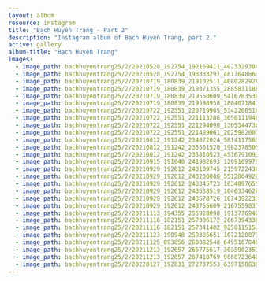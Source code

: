 ```yaml
---
layout: album
resource: instagram
title: "Bạch Huyền Trang - Part 2"
description: "Instagram album of Bạch Huyền Trang, part 2."
active: gallery
album-title: "Bạch Huyền Trang"
images:
  - image_path: bachhuyentrang25/2/20210528_192754_192169411_402332930815032_2817132383337149158_n.jpg
  - image_path: bachhuyentrang25/2/20210528_192754_193333297_481764886384390_3427850841232490542_n.jpg
  - image_path: bachhuyentrang25/2/20210719_180839_219102511_4080282928731625_6348481303911744398_n.jpg
  - image_path: bachhuyentrang25/2/20210719_180839_219371355_2885831188325093_8072770899209903922_n.jpg
  - image_path: bachhuyentrang25/2/20210719_180839_219550609_541670353638511_5245286071450014250_n.jpg
  - image_path: bachhuyentrang25/2/20210719_180839_219598958_180407184139722_3824957175383018737_n.jpg
  - image_path: bachhuyentrang25/2/20210722_192551_220719905_534220051035202_8478688545710788322_n.jpg
  - image_path: bachhuyentrang25/2/20210722_192551_221113286_305611194629968_2856977676445004443_n.jpg
  - image_path: bachhuyentrang25/2/20210722_192551_221294098_1305344736534789_1727484818276055611_n.jpg
  - image_path: bachhuyentrang25/2/20210722_192551_221489061_2025982007540531_4730061763005020896_n.jpg
  - image_path: bachhuyentrang25/2/20210812_191242_234872024_581411756360372_7908340404620985100_n.jpg
  - image_path: bachhuyentrang25/2/20210812_191242_235561520_1982378505258007_5484142141868640909_n.jpg
  - image_path: bachhuyentrang25/2/20210812_191242_235810523_451679109211861_8579271895842592121_n.jpg
  - image_path: bachhuyentrang25/2/20210915_191640_241982693_1209169979601430_5797670999025676533_n.jpg
  - image_path: bachhuyentrang25/2/20210929_192612_243109745_215972243859734_6196282874548873777_n.jpg
  - image_path: bachhuyentrang25/2/20210929_192612_243230088_551286492656145_1997653101137015964_n.jpg
  - image_path: bachhuyentrang25/2/20210929_192612_243345723_163409765961387_3349417960092782923_n.jpg
  - image_path: bachhuyentrang25/2/20210929_192612_243538519_1046334626178460_9040806132874506288_n.jpg
  - image_path: bachhuyentrang25/2/20210929_192612_243578726_1074392233303718_3920511868597782984_n.jpg
  - image_path: bachhuyentrang25/2/20210929_192612_243755609_216755903775873_5990344380897638871_n.jpg
  - image_path: bachhuyentrang25/2/20211113_194355_255928098_1913776942160404_7821530430632099096_n.jpg
  - image_path: bachhuyentrang25/2/20211116_182151_257306172_2667394336739165_8016245494761785985_n.jpg
  - image_path: bachhuyentrang25/2/20211116_182151_257341402_925011515112924_5913102790412800319_n.jpg
  - image_path: bachhuyentrang25/2/20211123_190948_259385651_1072120873587659_6207957812989282783_n.jpg
  - image_path: bachhuyentrang25/2/20211125_093856_260082548_6495167840524760_8387628200643777078_n.jpg
  - image_path: bachhuyentrang25/2/20211213_192657_266775617_303590235108192_3857456950223120700_n.jpg
  - image_path: bachhuyentrang25/2/20211213_192657_267410769_966072364267252_748121308398646277_n.jpg
  - image_path: bachhuyentrang25/2/20220127_192831_272737553_639715883904278_9139128405074495741_n.jpg
---
```

